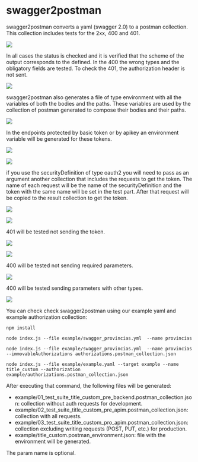 # swagger2postman

swagger2postman converts a yaml (swagger 2.0) to a postman collection. This collection includes tests for the 2xx, 400 and 401. 

![](images/image1.png)

In all cases the status is checked and it is verified that the scheme of the output corresponds to the defined. In the 400 the wrong types and the obligatory fields are tested. To check the 401, the authorization header is not sent.

![](images/image2.png)

swagger2postman also generates a file of type environment with all the variables of both the bodies and the paths. These variables are used by the collection of postman generated to compose their bodies and their paths.

![](images/image3.png)

In the endpoints protected by basic token or by apikey an environment variable will be generated for these tokens.

![](images/image4.png)

![](images/image4-bis.png)

if you use the securityDefinition of type oauth2 you will need to pass as an argument another collection that includes the requests to get the token. The name of each request will be the name of the securityDefinition and the token with the same name will be set in the test part. After that request will be copied to the result collection to get the token.

![](images/image5.png)

![](images/image5-bis.png)

401 will be tested not sending the token.

![](images/image6.png)

![](images/image6-bis.png)

400 will be tested not sending required parameters.

![](images/image7.png)

400 will be tested sending parameters with other types.

![](images/image8.png)

You can check check swagger2postman using our example yaml and example authorization collection:

 `npm install`

 `node index.js --file example/swagger_provincias.yml  --name provincias`

 `node index.js --file example/swagger_provincias.yml  --name provincias --immovableAuthorizations authorizations.postman_collection.json`

 `node index.js --file example/example.yaml --target example --name title_custom --authorization example/authorizations.postman_collection.json `

After executing that command, the following files will be generated:

 - example/01_test_suite_title_custom_pre_backend.postman_collection.json: collection without auth requests for development.
 - example/02_test_suite_title_custom_pre_apim.postman_collection.json: collection with all requests.
 - example/03_test_suite_title_custom_pro_apim.postman_collection.json: collection excluding writing requests (POST, PUT, etc.) for production.
 - example/title_custom.postman_environment.json: file with the environment will be generated.

The param name is optional.